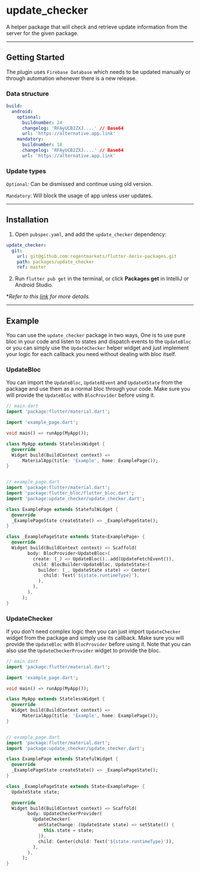 # update_checker

A helper package that will check and retrieve update information from the server for the given package.

---

## Getting Started

The plugin uses `Firebase Database` which needs to be updated manually or through automation whenever there is a new release.

### Data structure

```yaml
build:
  android:
    optional:
      buildnumber: 24
      changelog: 'RFAyUCB2ZXJ....' // Base64
      url: 'https://alternative.app.link'
    mandatory:
      buildnumber: 18
      changelog: 'RFAyUCB2ZXJ....' // Base64
      url: 'https://alternative.app.link'
```


### Update types

`Optional`: Can be dismissed and continue using old version.

`Mandatory`: Will block the usage of app unless user updates.

---

## Installation

1. Open `pubspec.yaml`, and add the `update_checker` dependency:

```yaml
update_checker:
  git:
    url: git@github.com:regentmarkets/flutter-deriv-packages.git
    path: packages/update_checker
    ref: master
```

2. Run `flutter pub get` in the terminal, or click **Packages get** in IntelliJ or Android Studio.

**Refer to this [link](https://flutter.dev/docs/development/packages-and-plugins/using-packages#dependencies-on-unpublished-packages) for more details.*

---

## Example

You can use the `update_checker` package in two ways, One is to use pure bloc in your code and listen to states and dispatch events to the `UpdateBloc` or you can simply use the `UpdateChecker` helper widget and just implement your logic for each callback you need without dealing with bloc itself.
### UpdateBloc

You can import the `UpdateBloc`, `UpdateXEvent` and `UpdateXState` from the package and use them as a normal bloc through your code. Make sure you will provide the `UpdateBloc` with `BlocProvider` before using it.

```dart
// main.dart
import 'package:flutter/material.dart';

import 'example_page.dart';

void main() => runApp(MyApp());

class MyApp extends StatelessWidget {
  @override
  Widget build(BuildContext context) =>
      MaterialApp(title: 'Example', home: ExamplePage());
}


// example_page.dart
import 'package:flutter/material.dart';
import 'package:flutter_bloc/flutter_bloc.dart';
import 'package:update_checker/update_checker.dart';

class ExamplePage extends StatefulWidget {
  @override
  _ExamplePageState createState() => _ExamplePageState();
}

class _ExamplePageState extends State<ExamplePage> {
  @override
  Widget build(BuildContext context) => Scaffold(
        body: BlocProvider<UpdateBloc>(
          create: (_) => UpdateBloc()..add(UpdateFetchEvent()),
          child: BlocBuilder<UpdateBloc, UpdateState>(
            builder: (_, UpdateState state) => Center(
              child: Text('${state.runtimeType}'),
            ),
          ),
        ),
      );
}
```

### UpdateChecker

If you don't need complex logic then you can just import `UpdateChecker` widget from the package and simply use its callback. Make sure you will provide the `UpdateBloc` with `BlocProvider` before using it. Note that you can also use the `UpdateCheckerProvider` widget to provide the bloc.

```dart
// main.dart
import 'package:flutter/material.dart';

import 'example_page.dart';

void main() => runApp(MyApp());

class MyApp extends StatelessWidget {
  @override
  Widget build(BuildContext context) =>
      MaterialApp(title: 'Example', home: ExamplePage());
}


// example_page.dart
import 'package:flutter/material.dart';
import 'package:update_checker/update_checker.dart';

class ExamplePage extends StatefulWidget {
  @override
  _ExamplePageState createState() => _ExamplePageState();
}

class _ExamplePageState extends State<ExamplePage> {
  UpdateState state;

  @override
  Widget build(BuildContext context) => Scaffold(
        body: UpdateCheckerProvider(
          UpdateChecker(
            onStateChange: (UpdateState state) => setState(() {
              this.state = state;
            }),
            child: Center(child: Text('${state.runtimeType}')),
          ),
        ),
      );
}
```